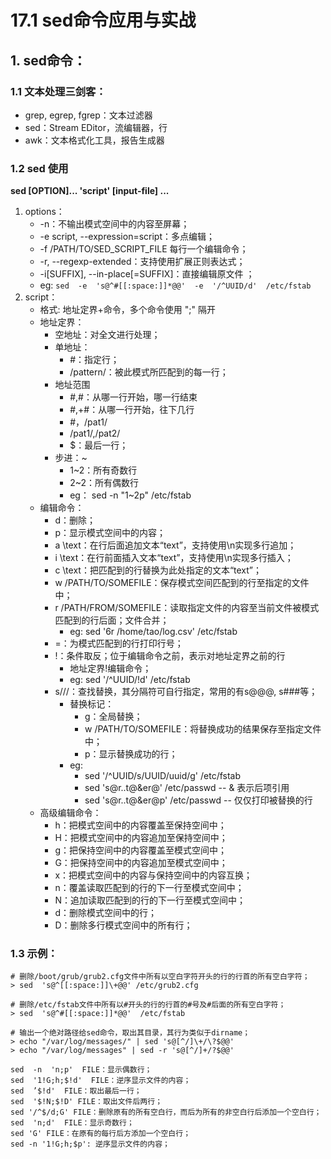 # 17.1 sed命令应用与实战

## 1. sed命令：
### 1.1 文本处理三剑客：
- grep, egrep, fgrep：文本过滤器
- sed：Stream EDitor，流编辑器，行
- awk：文本格式化工具，报告生成器

### 1.2 sed 使用
**sed [OPTION]...  'script'  [input-file] ...**
1. options：
    - -n：不输出模式空间中的内容至屏幕；
    - -e script, --expression=script：多点编辑；
    - -f  /PATH/TO/SED_SCRIPT_FILE 每行一个编辑命令；
    - -r, --regexp-extended：支持使用扩展正则表达式；
    - -i[SUFFIX], --in-place[=SUFFIX]：直接编辑原文件 ；
    - eg: `sed  -e  's@^#[[:space:]]*@@'  -e  '/^UUID/d'  /etc/fstab`
1. script：
    - 格式: 地址定界+命令，多个命令使用 ";" 隔开
    - 地址定界：
        - 空地址：对全文进行处理；
        - 单地址：
            - \#：指定行；
            - /pattern/：被此模式所匹配到的每一行；
        - 地址范围
            - \#,\#：从哪一行开始，哪一行结束
            - \#,+\#：从哪一行开始，往下几行
            - \#，/pat1/
            - /pat1/,/pat2/
            - $：最后一行；
        - 步进：~
            - 1~2：所有奇数行
            - 2~2：所有偶数行
            - eg： sed -n "1~2p"  /etc/fstab
    - 编辑命令：
        - d：删除；
        - p：显示模式空间中的内容；
        - a  \text：在行后面追加文本“text”，支持使用\n实现多行追加；
        - i  \text：在行前面插入文本“text”，支持使用\n实现多行插入；
        - c  \text：把匹配到的行替换为此处指定的文本“text”；
        - w /PATH/TO/SOMEFILE：保存模式空间匹配到的行至指定的文件中；
        - r  /PATH/FROM/SOMEFILE：读取指定文件的内容至当前文件被模式匹配到的行后面；文件合并；
            - eg: sed '6r /home/tao/log.csv' /etc/fstab
        - =：为模式匹配到的行打印行号；
        - !：条件取反；位于编辑命令之前，表示对地址定界之前的行
            - 地址定界!编辑命令；
            - eg: sed '/^UUID/!d'  /etc/fstab
        - s///：查找替换，其分隔符可自行指定，常用的有s@@@, s###等；
            - 替换标记：
                - g：全局替换；
                - w /PATH/TO/SOMEFILE：将替换成功的结果保存至指定文件中；
                - p：显示替换成功的行；
            - eg:
                - sed '/^UUID/s/UUID/uuid/g' /etc/fstab
                - sed 's@r..t@&er@'    /etc/passwd  -- & 表示后项引用
                - sed 's@r..t@&er@p' /etc/passwd  -- 仅仅打印被替换的行
    - 高级编辑命令：
        - h：把模式空间中的内容覆盖至保持空间中；
        - H：把模式空间中的内容追加至保持空间中；
        - g：把保持空间中的内容覆盖至模式空间中；
        - G：把保持空间中的内容追加至模式空间中；
        - x：把模式空间中的内容与保持空间中的内容互换；
        - n：覆盖读取匹配到的行的下一行至模式空间中；
        - N：追加读取匹配到的行的下一行至模式空间中；
        - d：删除模式空间中的行；
        - D：删除多行模式空间中的所有行；

### 1.3 示例：
```
# 删除/boot/grub/grub2.cfg文件中所有以空白字符开头的行的行首的所有空白字符；
> sed  's@^[[:space:]]\+@@' /etc/grub2.cfg

# 删除/etc/fstab文件中所有以#开头的行的行首的#号及#后面的所有空白字符；
> sed  's@^#[[:space:]]*@@'  /etc/fstab

# 输出一个绝对路径给sed命令，取出其目录，其行为类似于dirname；
> echo "/var/log/messages/" | sed 's@[^/]\+/\?$@@'
> echo "/var/log/messages" | sed -r 's@[^/]+/?$@@'
```

```
sed  -n  'n;p'  FILE：显示偶数行；
sed  '1!G;h;$!d'  FILE：逆序显示文件的内容；
sed  ’$!d'  FILE：取出最后一行；
sed  '$!N;$!D' FILE：取出文件后两行；
sed '/^$/d;G' FILE：删除原有的所有空白行，而后为所有的非空白行后添加一个空白行；
sed  'n;d'  FILE：显示奇数行；
sed 'G' FILE：在原有的每行后方添加一个空白行；
sed -n '1!G;h;$p': 逆序显示文件的内容；
```
